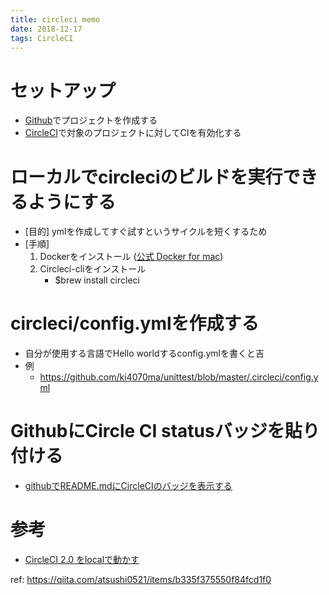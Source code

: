 ```yaml
---
title: circleci memo
date: 2018-12-17
tags: CircleCI
---
```


 # セットアップ
* [Github](https://github.com/)でプロジェクトを作成する
* [CircleCI](https://circleci.com/)で対象のプロジェクトに対してCIを有効化する

# ローカルでcircleciのビルドを実行できるようにする
* [目的] ymlを作成してすぐ試すというサイクルを短くするため
* [手順]
    1. Dockerをインストール ([公式 Docker for mac](https://docs.docker.com/docker-for-mac/))
    2. Circleci-cliをインストール
        * $brew install circleci

# circleci/config.ymlを作成する
* 自分が使用する言語でHello worldするconfig.ymlを書くと吉
* 例
    * https://github.com/ki4070ma/unittest/blob/master/.circleci/config.yml


# GithubにCircle CI statusバッジを貼り付ける
* [githubでREADME.mdにCircleCIのバッジを表示する](https://qiita.com/Hanocha/items/8ad74258eb43d0959590)


# 参考
* [CircleCI 2.0 をlocalで動かす](https://qiita.com/selmertsx/items/45bd672c2c8ddab1981b)

ref: https://qiita.com/atsushi0521/items/b335f375550f84fcd1f0